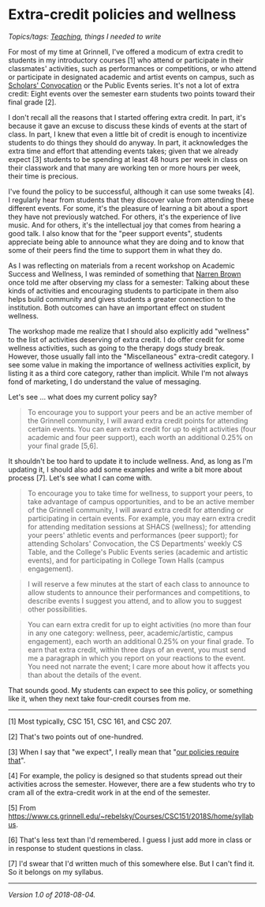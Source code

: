 Extra-credit policies and wellness
==================================

*Topics/tags: [Teaching](index-teaching), things I needed to write*

For most of my time at Grinnell, I've offered a modicum of extra credit
to students in my introductory courses [1] who attend or participate
in their classmates' activities, such as performances or competitions,
or who attend or participate in designated academic and artist events
on campus, such as [Scholars' Convocation](convocation) or the Public
Events series.  It's not a lot of extra credit: Eight events over the
semester earn students two points toward their final grade [2].

I don't recall all the reasons that I started offering extra credit.  In
part, it's because it gave an excuse to discuss these kinds of events
at the start of class.  In part, I knew that even a little bit of credit
is enough to incentivize students to do things they should do anyway. In
part, it acknowledges the extra time and effort that attending events
takes; given that we already expect [3] students to be spending at least
48 hours per week in class on their classwork and that many are working
ten or more hours per week, their time is precious.

I've found the policy to be successful, although it can use some tweaks
[4].  I regularly hear from students that they discover value from
attending these different events.  For some, it's the pleasure of learning
a bit about a sport they have not previously watched.  For others, it's
the experience of live music.  And for others, it's the intellectual
joy that comes from hearing a good talk.  I also know that for the
"peer support events", students appreciate being able to announce what
they are doing and to know that some of their peers find the time to support
them in what they do.

As I was reflecting on materials from a recent workshop on Academic
Success and Wellness, I was reminded of something that [Narren
Brown](narren-brown) once told me after observing my class for a semester:
Talking about these kinds of activities and encouraging students to
participate in them also helps build community and gives students
a greater connection to the institution.  Both outcomes can have an
important effect on student wellness.

The workshop made me realize that I should also explicitly add
"wellness" to the list of activities deserving of extra credit.  I do
offer credit for some wellness activities, such as going to the therapy
dogs study break.  However, those usually fall into the "Miscellaneous"
extra-credit category.  I see some value in making the importance of
wellness activities explicit, by listing it as a third core category,
rather than implicit.  While I'm not always fond of marketing, I do
understand the value of messaging.

Let's see ... what does my current policy say? 

> To encourage you to support your peers and be an active member of
the Grinnell community, I will award extra credit points for attending
certain events. 
You can earn extra credit for up to eight activities
(four academic and four peer support), each worth an additional 0.25%
on your final grade [5,6].

It shouldn't be too hard to update it to include wellness.  And, as long
as I'm updating it, I should also add some examples and write a bit
more about process [7].  Let's see what I can come with.

> To encourage you to take time for wellness, to support your peers,
to take advantage of campus opportunities, and to be an active member
of the Grinnell community, I will award extra credit for attending
or participating in certain events.  For example, you may earn extra
credit for attending meditation sessions at SHACS (wellness); for
attending your peers' athletic events and performances (peer support);
for attending Scholars' Convocation, the CS Departments' weekly CS Table,
and the College's Public Events series (academic and artistic events),
and for participating in College Town Halls (campus engagement).

> I will reserve a few minutes at the start of each class to announce
to allow students to announce their performances and competitions,
to describe events I suggest you attend, and to allow you to suggest
other possibilities.

> You can earn extra credit for up to eight activities (no more than
four in any one category: wellness, peer, academic/artistic, campus
engagement), each worth an additional 0.25% on your final grade.
To earn that extra credit, within three days of an event, you must send
me a paragraph in which you report on your reactions to the event.
You need not narrate the event; I care more about how it affects you
than about the details of the event.

That sounds good.  My students can expect to see this policy, or something
like it, when they next take four-credit courses from me.

---

[1] Most typically, CSC 151, CSC 161, and CSC 207.

[2] That's two points out of one-hundred.

[3] When I say that "we expect", I really mean that "[our policies require
that](https://www.cs.grinnell.edu/~rebelsky/musings/grinnell-workload)".

[4] For example, the policy is designed so that students spread out their
activities across the semester.  However, there are a few students who try
to cram all of the extra-credit work in at the end of the semester.

[5] From <https://www.cs.grinnell.edu/~rebelsky/Courses/CSC151/2018S/home/syllabus>.

[6] That's less text than I'd remembered.  I guess I just add more in class
or in response to student questions in class.

[7] I'd swear that I'd written much of this somewhere else.  But I can't
find it.  So it belongs on my syllabus.

---

*Version 1.0 of 2018-08-04.*
